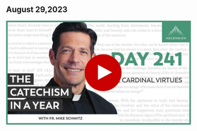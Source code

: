 ## August 29,2023 ##

[![The Cardinal Virtues](https://raw.githubusercontent.com/linusjf/CIAY/main/August/jpgs/Day241.jpg)](https://youtu.be/9nW9oIFuFEo "The Cardinal Virtues")
